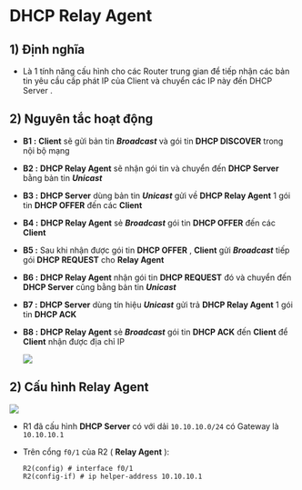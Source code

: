# DHCP Relay Agent
## **1) Định nghĩa**
- Là 1 tính năng cấu hình cho các Router trung gian để tiếp nhận các bản tin yêu cầu cấp phát IP của Client và chuyển các IP này đến DHCP Server .
## **2) Nguyên tắc hoạt động**
- **B1 :** **Client** sẽ gửi bản tin ***Broadcast*** và gói tin **DHCP DISCOVER** trong nội bộ mạng
- **B2 :** **DHCP Relay Agent** sẽ nhận gói tin và chuyển đến **DHCP Server** bằng bản tin ***Unicast***
- **B3 :** **DHCP Server** dùng bản tin ***Unicast*** gửi về **DHCP Relay Agent** 1 gói tin **DHCP OFFER** đến các **Client**
- **B4 :** **DHCP Relay Agent** sẻ ***Broadcast*** gói tin **DHCP OFFER** đến các **Client**
- **B5 :** Sau khi nhận được gói tin **DHCP OFFER** , **Client** gửi ***Broadcast*** tiếp gói **DHCP REQUEST** cho **Relay Agent**
- **B6 :** **DHCP Relay Agent** nhận gói tin **DHCP REQUEST** đó và chuyển đến **DHCP Server** cũng bằng bản tin ***Unicast***
- **B7 :** **DHCP Server** dùng tín hiệu ***Unicast*** gửi trả **DHCP Relay Agent** 1 gói tin **DHCP ACK**
- **B8 :** **DHCP Relay Agent** sẻ ***Broadcast*** gói tin **DHCP ACK** đến **Client** để **Client** nhận được địa chỉ IP

    <img src=https://i.imgur.com/AHP0fEf.png>
## **2) Cấu hình Relay Agent**
<img src=https://i.imgur.com/GCqpQFZ.png>

- R1 đã cấu hình **DHCP Server** có với dải `10.10.10.0/24` có Gateway là `10.10.10.1`

- Trên cổng `f0/1` của R2 ( **Relay Agent** ):
    ```
    R2(config) # interface f0/1
    R2(config-if) # ip helper-address 10.10.10.1
    ```